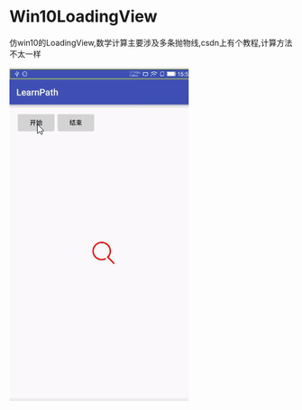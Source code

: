 # Win10LoadingView
仿win10的LoadingView,数学计算主要涉及多条抛物线,csdn上有个教程,计算方法不太一样

![image](https://github.com/wtus/searchview/blob/master/screenshot.gif)


